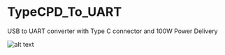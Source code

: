 # TypeCPD_To_UART
USB to UART converter with Type C connector and 100W Power Delivery

![alt text](https://github.com/bindebende/TypeCPD_To_UART/blob/master/Design/HLD.png "High Level Design")
